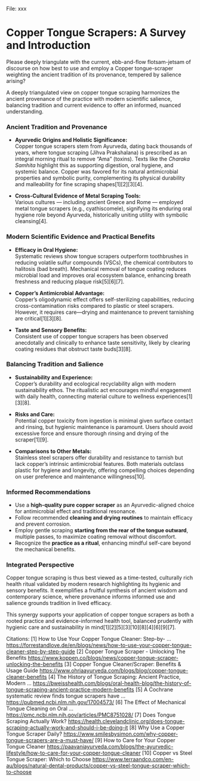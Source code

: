 File: xxx

# Copper Tongue Scrapers: A Survey and Introduction #

Please deeply triangulate with the current, ebb-and-flow flotsam-jetsam of discourse on how best to use and employ a Copper tongue-scraper weighting the ancient tradition of its provenance, tempered by salience arising?

A deeply triangulated view on copper tongue scraping harmonizes the ancient provenance of the practice with modern scientific salience, balancing tradition and current evidence to offer an informed, nuanced understanding.

### Ancient Tradition and Provenance

- **Ayurvedic Origins and Holistic Significance:**  
  Copper tongue scrapers stem from Ayurveda, dating back thousands of years, where tongue scraping (Jihva Prakshalana) is prescribed as an integral morning ritual to remove “Ama” (toxins). Texts like the *Charaka Samhita* highlight this as supporting digestion, oral hygiene, and systemic balance. Copper was favored for its natural antimicrobial properties and symbolic purity, complementing its physical durability and malleability for fine scraping shapes[1][2][3][4].

- **Cross-Cultural Evidence of Metal Scraping Tools:**  
  Various cultures — including ancient Greece and Rome — employed metal tongue scrapers (e.g., cyathiscomele), signifying its enduring oral hygiene role beyond Ayurveda, historically uniting utility with symbolic cleansing[4].

### Modern Scientific Evidence and Practical Benefits

- **Efficacy in Oral Hygiene:**  
  Systematic reviews show tongue scrapers outperform toothbrushes in reducing volatile sulfur compounds (VSCs), the chemical contributors to halitosis (bad breath). Mechanical removal of tongue coating reduces microbial load and improves oral ecosystem balance, enhancing breath freshness and reducing plaque risk[5][6][7].

- **Copper’s Antimicrobial Advantage:**  
  Copper’s oligodynamic effect offers self-sterilizing capabilities, reducing cross-contamination risks compared to plastic or steel scrapers. However, it requires care—drying and maintenance to prevent tarnishing are critical[1][3][8].  

- **Taste and Sensory Benefits:**  
  Consistent use of copper tongue scrapers has been observed anecdotally and clinically to enhance taste sensitivity, likely by clearing coating residues that obstruct taste buds[3][8].

### Balancing Tradition and Salience

- **Sustainability and Experience:**  
  Copper’s durability and ecological recyclability align with modern sustainability ethos. The ritualistic act encourages mindful engagement with daily health, connecting material culture to wellness experiences[1][3][8].

- **Risks and Care:**  
  Potential copper toxicity from ingestion is minimal given surface contact and rinsing, but hygienic maintenance is paramount. Users should avoid excessive force and ensure thorough rinsing and drying of the scraper[1][9].

- **Comparisons to Other Metals:**  
  Stainless steel scrapers offer durability and resistance to tarnish but lack copper’s intrinsic antimicrobial features. Both materials outclass plastic for hygiene and longevity, offering compelling choices depending on user preference and maintenance willingness[10].

### Informed Recommendations

- Use a **high-quality pure copper scraper** as an Ayurvedic-aligned choice for antimicrobial effect and traditional resonance.  
- Follow recommended **cleaning and drying routines** to maintain efficacy and prevent corrosion.  
- Employ gentle scraping **starting from the rear of the tongue outward**, multiple passes, to maximize coating removal without discomfort.  
- Recognize the **practice as a ritual**, enhancing mindful self-care beyond the mechanical benefits.

### Integrated Perspective

Copper tongue scraping is thus best viewed as a time-tested, culturally rich health ritual validated by modern research highlighting its hygienic and sensory benefits. It exemplifies a fruitful synthesis of ancient wisdom and contemporary science, where provenance informs informed use and salience grounds tradition in lived efficacy.

This synergy supports your application of copper tongue scrapers as both a rooted practice and evidence-informed health tool, balanced prudently with hygienic care and sustainability in mind[1][2][5][3][10][8][4][6][9][7].

Citations:
[1] How to Use Your Copper Tongue Cleaner: Step-by- ... https://forrestandlove.de/en/blogs/news/how-to-use-your-copper-tongue-cleaner-step-by-step-guide
[2] Copper Tongue Scraper - Unlocking The Benefits https://www.koppen.co/blogs/news/copper-tongue-scraper-unlocking-the-benefits
[3] Copper Tongue Cleaner/Scraper: Benefits & Usage Guide https://www.ohriaayurveda.com/blogs/blog/copper-tongue-cleaner-benefits
[4] The History of Tongue Scraping: Ancient Practice, Modern ... https://bweisshealth.com/blogs/oral-health-blog/the-history-of-tongue-scraping-ancient-practice-modern-benefits
[5] A Cochrane systematic review finds tongue scrapers have ... https://pubmed.ncbi.nlm.nih.gov/17004573/
[6] The Effect of Mechanical Tongue Cleaning on Oral ... https://pmc.ncbi.nlm.nih.gov/articles/PMC8751028/
[7] Does Tongue Scraping Actually Work? https://health.clevelandclinic.org/does-tongue-scraping-actually-work-and-should-i-be-doing-it
[8] Why Use a Copper Tongue Scraper Daily? https://www.smilesbysimon.com/why-copper-tongue-scrapers-are-a-must-have/
[9] How to Care for Your Copper Tongue Cleaner https://paavaniayurveda.com/blogs/the-ayurvedic-lifestyle/how-to-care-for-your-copper-tongue-cleaner
[10] Copper vs Steel Tongue Scraper: Which to Choose https://www.terraandco.com/en-au/blogs/natural-dental-products/copper-vs-steel-tongue-scraper-which-to-choose
